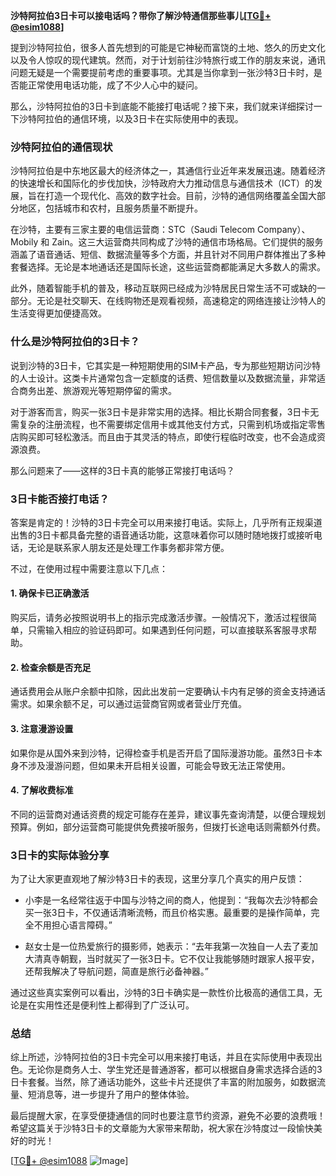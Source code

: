**沙特阿拉伯3日卡可以接电话吗？带你了解沙特通信那些事儿[[TG💪+ @esim1088](https://t.me/s/esim1088)]**

提到沙特阿拉伯，很多人首先想到的可能是它神秘而富饶的土地、悠久的历史文化以及令人惊叹的现代建筑。然而，对于计划前往沙特旅行或工作的朋友来说，通讯问题无疑是一个需要提前考虑的重要事项。尤其是当你拿到一张沙特3日卡时，是否能正常使用电话功能，成了不少人心中的疑问。

那么，沙特阿拉伯的3日卡到底能不能接打电话呢？接下来，我们就来详细探讨一下沙特阿拉伯的通信环境，以及3日卡在实际使用中的表现。

### 沙特阿拉伯的通信现状

沙特阿拉伯是中东地区最大的经济体之一，其通信行业近年来发展迅速。随着经济的快速增长和国际化的步伐加快，沙特政府大力推动信息与通信技术（ICT）的发展，旨在打造一个现代化、高效的数字社会。目前，沙特的通信网络覆盖全国大部分地区，包括城市和农村，且服务质量不断提升。

在沙特，主要有三家主要的电信运营商：STC（Saudi Telecom Company）、Mobily 和 Zain。这三大运营商共同构成了沙特的通信市场格局。它们提供的服务涵盖了语音通话、短信、数据流量等多个方面，并且针对不同用户群体推出了多种套餐选择。无论是本地通话还是国际长途，这些运营商都能满足大多数人的需求。

此外，随着智能手机的普及，移动互联网已经成为沙特居民日常生活不可或缺的一部分。无论是社交聊天、在线购物还是观看视频，高速稳定的网络连接让沙特人的生活变得更加便捷高效。

### 什么是沙特阿拉伯的3日卡？

说到沙特的3日卡，它其实是一种短期使用的SIM卡产品，专为那些短期访问沙特的人士设计。这类卡片通常包含一定额度的话费、短信数量以及数据流量，非常适合商务出差、旅游观光等短期停留的需求。

对于游客而言，购买一张3日卡是非常实用的选择。相比长期合同套餐，3日卡无需复杂的注册流程，也不需要绑定信用卡或其他支付方式，只需到机场或指定零售店购买即可轻松激活。而且由于其灵活的特点，即使行程临时改变，也不会造成资源浪费。

那么问题来了——这样的3日卡真的能够正常接打电话吗？

### 3日卡能否接打电话？

答案是肯定的！沙特的3日卡完全可以用来接打电话。实际上，几乎所有正规渠道出售的3日卡都具备完整的语音通话功能，这意味着你可以随时随地拨打或接听电话，无论是联系家人朋友还是处理工作事务都非常方便。

不过，在使用过程中需要注意以下几点：

#### 1. 确保卡已正确激活
购买后，请务必按照说明书上的指示完成激活步骤。一般情况下，激活过程很简单，只需输入相应的验证码即可。如果遇到任何问题，可以直接联系客服寻求帮助。

#### 2. 检查余额是否充足
通话费用会从账户余额中扣除，因此出发前一定要确认卡内有足够的资金支持通话需求。如果余额不足，可以通过运营商官网或者营业厅充值。

#### 3. 注意漫游设置
如果你是从国外来到沙特，记得检查手机是否开启了国际漫游功能。虽然3日卡本身不涉及漫游问题，但如果未开启相关设置，可能会导致无法正常使用。

#### 4. 了解收费标准
不同的运营商对通话资费的规定可能存在差异，建议事先查询清楚，以便合理规划预算。例如，部分运营商可能提供免费接听服务，但拨打长途电话则需额外付费。

### 3日卡的实际体验分享

为了让大家更直观地了解沙特3日卡的表现，这里分享几个真实的用户反馈：

- 小李是一名经常往返于中国与沙特之间的商人，他提到：“我每次去沙特都会买一张3日卡，不仅通话清晰流畅，而且价格实惠。最重要的是操作简单，完全不用担心语言障碍。”
  
- 赵女士是一位热爱旅行的摄影师，她表示：“去年我第一次独自一人去了麦加大清真寺朝觐，当时就买了一张3日卡。它不仅让我能够随时跟家人报平安，还帮我解决了导航问题，简直是旅行必备神器。”

通过这些真实案例可以看出，沙特的3日卡确实是一款性价比极高的通信工具，无论是在实用性还是便利性上都得到了广泛认可。

### 总结

综上所述，沙特阿拉伯的3日卡完全可以用来接打电话，并且在实际使用中表现出色。无论你是商务人士、学生党还是普通游客，都可以根据自身需求选择合适的3日卡套餐。当然，除了通话功能外，这些卡片还提供了丰富的附加服务，如数据流量、短消息等，进一步提升了用户的整体体验。

最后提醒大家，在享受便捷通信的同时也要注意节约资源，避免不必要的浪费哦！希望这篇关于沙特3日卡的文章能为大家带来帮助，祝大家在沙特度过一段愉快美好的时光！

[[TG💪+ @esim1088](https://t.me/s/esim1088) ![Image](https://i.postimg.cc/4NQfJmqS/Snipaste-2025-05-13-00-14-12.png)]